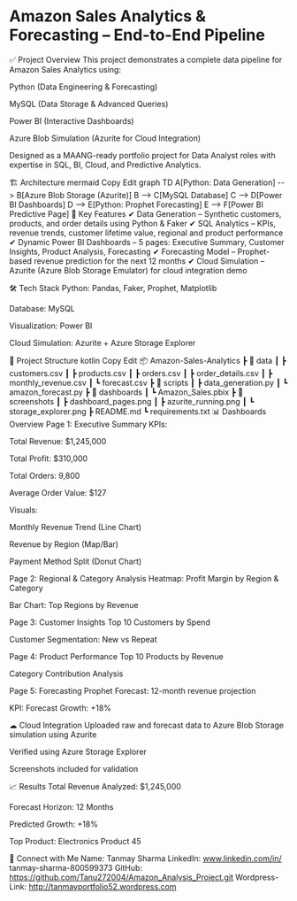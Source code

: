 # Amazon Sales Analytics & Forecasting – End-to-End Pipeline


✅ Project Overview
This project demonstrates a complete data pipeline for Amazon Sales Analytics using:

Python (Data Engineering & Forecasting)

MySQL (Data Storage & Advanced Queries)

Power BI (Interactive Dashboards)

Azure Blob Simulation (Azurite for Cloud Integration)

Designed as a MAANG-ready portfolio project for Data Analyst roles with expertise in SQL, BI, Cloud, and Predictive Analytics.

🏗 Architecture
mermaid
Copy
Edit
graph TD
    A[Python: Data Generation] --> B[Azure Blob Storage (Azurite)]
    B --> C[MySQL Database]
    C --> D[Power BI Dashboards]
    D --> E[Python: Prophet Forecasting]
    E --> F[Power BI Predictive Page]
🔑 Key Features
✔ Data Generation – Synthetic customers, products, and order details using Python & Faker
✔ SQL Analytics – KPIs, revenue trends, customer lifetime value, regional and product performance
✔ Dynamic Power BI Dashboards – 5 pages: Executive Summary, Customer Insights, Product Analysis, Forecasting
✔ Forecasting Model – Prophet-based revenue prediction for the next 12 months
✔ Cloud Simulation – Azurite (Azure Blob Storage Emulator) for cloud integration demo

🛠 Tech Stack
Python: Pandas, Faker, Prophet, Matplotlib

Database: MySQL

Visualization: Power BI

Cloud Simulation: Azurite + Azure Storage Explorer

📂 Project Structure
kotlin
Copy
Edit
📦 Amazon-Sales-Analytics
 ┣ 📂 data
 ┃ ┣ customers.csv
 ┃ ┣ products.csv
 ┃ ┣ orders.csv
 ┃ ┣ order_details.csv
 ┃ ┣ monthly_revenue.csv
 ┃ ┗ forecast.csv
 ┣ 📂 scripts
 ┃ ┣ data_generation.py
 ┃ ┗ amazon_forecast.py
 ┣ 📂 dashboards
 ┃ ┗ Amazon_Sales.pbix
 ┣ 📂 screenshots
 ┃ ┣ dashboard_pages.png
 ┃ ┣ azurite_running.png
 ┃ ┗ storage_explorer.png
 ┣ README.md
 ┗ requirements.txt
📊 Dashboards Overview
Page 1: Executive Summary
KPIs:

Total Revenue: $1,245,000

Total Profit: $310,000

Total Orders: 9,800

Average Order Value: $127

Visuals:

Monthly Revenue Trend (Line Chart)

Revenue by Region (Map/Bar)

Payment Method Split (Donut Chart)

Page 2: Regional & Category Analysis
Heatmap: Profit Margin by Region & Category

Bar Chart: Top Regions by Revenue

Page 3: Customer Insights
Top 10 Customers by Spend

Customer Segmentation: New vs Repeat

Page 4: Product Performance
Top 10 Products by Revenue

Category Contribution Analysis

Page 5: Forecasting
Prophet Forecast: 12-month revenue projection

KPI: Forecast Growth: +18%

☁ Cloud Integration
Uploaded raw and forecast data to Azure Blob Storage simulation using Azurite

Verified using Azure Storage Explorer

Screenshots included for validation

📈 Results
Total Revenue Analyzed: $1,245,000

Forecast Horizon: 12 Months

Predicted Growth: +18%

Top Product: Electronics Product 45

🔗 Connect with Me
Name: Tanmay Sharma
LinkedIn: www.linkedin.com/in/
tanmay-sharma-800599373
GitHub: https://github.com/Tanu272004/Amazon_Analysis_Project.git
Wordpress-Link: http://tanmayportfolio52.wordpress.com

